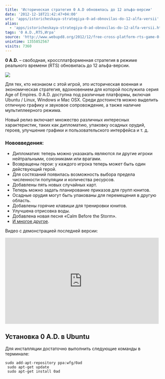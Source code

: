```yaml
---
title: 'Историческая стратегия 0 A.D обновилась до 12 альфа-версии'
date: '2012-12-18T21:42:47+04:00'
uri: 'apps/istoricheskaya-strategiya-0-ad-obnovilas-do-12-alfa-versii'
alias: 
  - 'apps/istoricheskaya-strategiya-0-ad-obnovilas-do-12-alfa-versii.html'
tags: '0 A.D.,RTS,Игра'
source: 'http://www.webupd8.org/2012/12/free-cross-platform-rts-game-0-ad-alpha.html'
unixtime: 1355852567
visits: 7360
---
```

**0 A.D.** – свободная, кроссплатформенная стратегия в режиме реального времени (RTS) обновилась до 12 альфа-версии.

[![](img/2012/12/18/21-00/carthaginian-building-set-6157719257-o.jpg)](img/2012/12/18/21-00/carthaginian-building-set-6157719257-o.jpg)

Для тех, кто незнаком с этой игрой, это историческая военная и экономическая стратегия, вдохновением для которой послужила серия Age of Empires. 0 A.D. доступна под различные платформы, включая Ubuntu / Linux, Windows и Mac OSX. Среди достоинств можно выделить отличную графику и звуковое сопровождение, а также наличие мультиплеерного режима.

Новый релиз включает множество различных интересных характеристик, таких как дипломатию, упаковку осадных орудий, героев, улучшение графики и пользовательского интерфейса и т. д.

### Нововведения:

*   Дипломатия: теперь можно указакать являются ли другие игроки нейтральными, союзниками или врагами.
*   Возвращены герои: у каждого игрока теперь может быть один действующий герой.
*   Для состязаний появилась возможность выбора предела численности популяции и количества ресурсов.
*   Добавлены пять новых случайных карт.
*   Теперь можно задать планирование приказов для групп юнитов.
*   Осадные орудия могут быть упакованы для перемещения в другую область.
*   Добавлены горячие клавиши для тренировки юнитов.
*   Улучшена отрисовка воды.
*   Добавлена новая песня «Calm Before the Storm».
*   [И многое другое](http://play0ad.com/alpha-12-loucetios/).

Видео с демонстрацией последней версии:

 <iframe width="500" height="281" src="https://www.youtube.com/embed/I_xDEJrf6q4" frameborder="0" allowfullscreen=""></iframe>

## Установка 0 A.D. в Ubuntu

Для инсталляции достаточно выполнить следующие команды в терминале:

```
sudo add-apt-repository ppa:wfg/0ad
 sudo apt-get update
 sudo apt-get install 0ad
```
